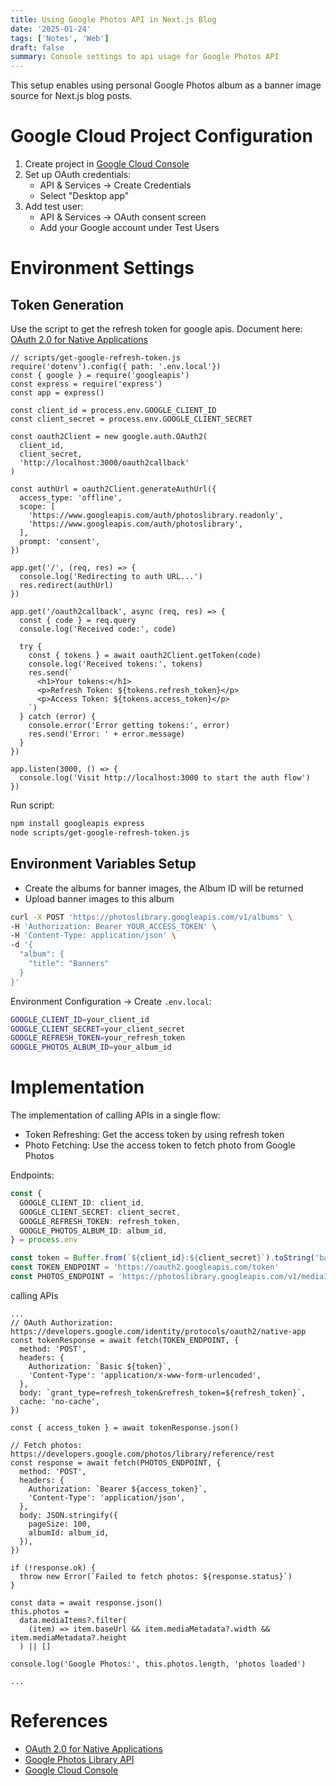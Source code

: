 ```yaml
---
title: Using Google Photos API in Next.js Blog
date: '2025-01-24'
tags: ['Notes', 'Web']
draft: false
summary: Console settings to api usage for Google Photos API
---
```


This setup enables using personal Google Photos album as a banner image source for Next.js blog posts.

# Google Cloud Project Configuration

1. Create project in [Google Cloud Console](https://console.cloud.google.com/)
2. Set up OAuth credentials:
   - API & Services → Create Credentials
   - Select "Desktop app"
3. Add test user:
   - API & Services → OAuth consent screen
   - Add your Google account under Test Users

# Environment Settings

## Token Generation

Use the script to get the refresh token for google apis. Document here: [OAuth 2.0 for Native Applications](https://developers.google.com/identity/protocols/oauth2/native-app)

```
// scripts/get-google-refresh-token.js
require('dotenv').config({ path: '.env.local'})
const { google } = require('googleapis')
const express = require('express')
const app = express()

const client_id = process.env.GOOGLE_CLIENT_ID
const client_secret = process.env.GOOGLE_CLIENT_SECRET

const oauth2Client = new google.auth.OAuth2(
  client_id,
  client_secret,
  'http://localhost:3000/oauth2callback'
)

const authUrl = oauth2Client.generateAuthUrl({
  access_type: 'offline',
  scope: [
    'https://www.googleapis.com/auth/photoslibrary.readonly',
    'https://www.googleapis.com/auth/photoslibrary',
  ],
  prompt: 'consent',
})

app.get('/', (req, res) => {
  console.log('Redirecting to auth URL...')
  res.redirect(authUrl)
})

app.get('/oauth2callback', async (req, res) => {
  const { code } = req.query
  console.log('Received code:', code)

  try {
    const { tokens } = await oauth2Client.getToken(code)
    console.log('Received tokens:', tokens)
    res.send(`
      <h1>Your tokens:</h1>
      <p>Refresh Token: ${tokens.refresh_token}</p>
      <p>Access Token: ${tokens.access_token}</p>
    `)
  } catch (error) {
    console.error('Error getting tokens:', error)
    res.send('Error: ' + error.message)
  }
})

app.listen(3000, () => {
  console.log('Visit http://localhost:3000 to start the auth flow')
})
```

Run script:

```bash
npm install googleapis express
node scripts/get-google-refresh-token.js
```

## Environment Variables Setup

- Create the albums for banner images, the Album ID will be returned
- Upload banner images to this album

```bash
curl -X POST 'https://photoslibrary.googleapis.com/v1/albums' \
-H 'Authorization: Bearer YOUR_ACCESS_TOKEN' \
-H 'Content-Type: application/json' \
-d '{
  "album": {
    "title": "Banners"
  }
}'

```

Environment Configuration ->
Create `.env.local`:

```bash
GOOGLE_CLIENT_ID=your_client_id
GOOGLE_CLIENT_SECRET=your_client_secret
GOOGLE_REFRESH_TOKEN=your_refresh_token
GOOGLE_PHOTOS_ALBUM_ID=your_album_id
```

# Implementation

The implementation of calling APIs in a single flow:

- Token Refreshing: Get the access token by using refresh token
- Photo Fetching: Use the access token to fetch photo from Google Photos

Endpoints:

```typescript
const {
  GOOGLE_CLIENT_ID: client_id,
  GOOGLE_CLIENT_SECRET: client_secret,
  GOOGLE_REFRESH_TOKEN: refresh_token,
  GOOGLE_PHOTOS_ALBUM_ID: album_id,
} = process.env

const token = Buffer.from(`${client_id}:${client_secret}`).toString('base64')
const TOKEN_ENDPOINT = 'https://oauth2.googleapis.com/token'
const PHOTOS_ENDPOINT = 'https://photoslibrary.googleapis.com/v1/mediaItems:search'
```

calling APIs

```
...
// OAuth Authorization: https://developers.google.com/identity/protocols/oauth2/native-app
const tokenResponse = await fetch(TOKEN_ENDPOINT, {
  method: 'POST',
  headers: {
    Authorization: `Basic ${token}`,
    'Content-Type': 'application/x-www-form-urlencoded',
  },
  body: `grant_type=refresh_token&refresh_token=${refresh_token}`,
  cache: 'no-cache',
})

const { access_token } = await tokenResponse.json()

// Fetch photos: https://developers.google.com/photos/library/reference/rest
const response = await fetch(PHOTOS_ENDPOINT, {
  method: 'POST',
  headers: {
    Authorization: `Bearer ${access_token}`,
    'Content-Type': 'application/json',
  },
  body: JSON.stringify({
    pageSize: 100,
    albumId: album_id,
  }),
})

if (!response.ok) {
  throw new Error(`Failed to fetch photos: ${response.status}`)
}

const data = await response.json()
this.photos =
  data.mediaItems?.filter(
    (item) => item.baseUrl && item.mediaMetadata?.width && item.mediaMetadata?.height
  ) || []

console.log('Google Photos:', this.photos.length, 'photos loaded')

...
```

# References

- [OAuth 2.0 for Native Applications](https://developers.google.com/identity/protocols/oauth2/native-app)
- [Google Photos Library API](https://developers.google.com/photos/library/reference/rest)
- [Google Cloud Console](https://console.cloud.google.com/)
